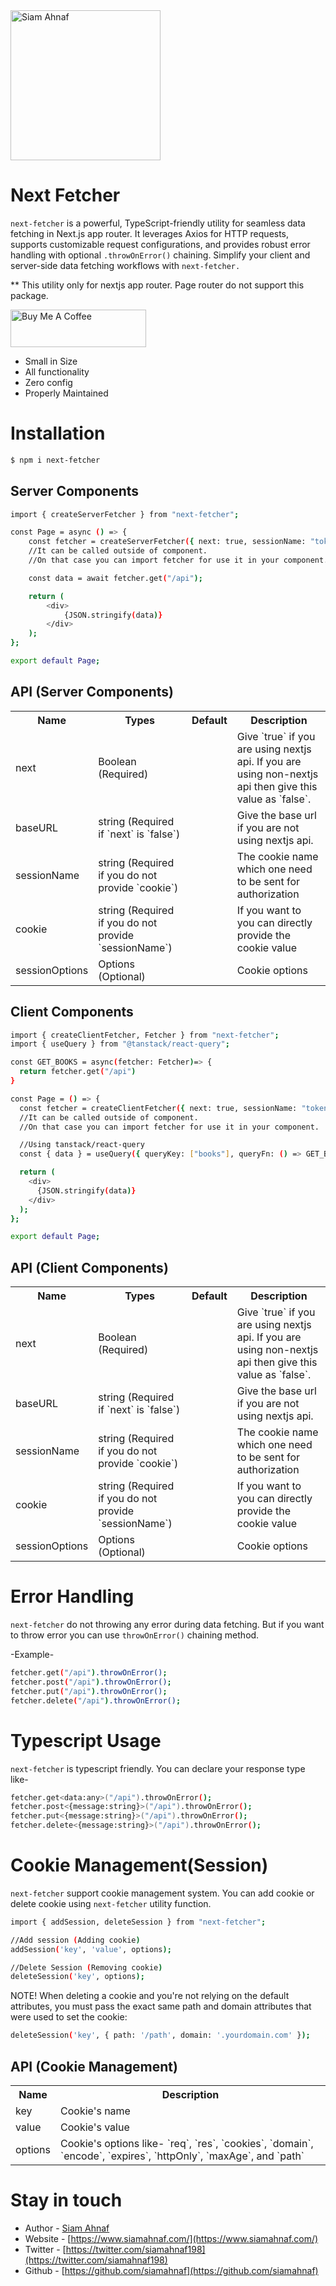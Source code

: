 <picture>
  <source media="(prefers-color-scheme: dark)" srcset="https://res.cloudinary.com/dub0dpenl/image/upload/v1731780157/Personal%20Logo/logo-white_e6fujz.png">
  <source media="(prefers-color-scheme: light)" srcset="https://res.cloudinary.com/dub0dpenl/image/upload/v1731780152/Personal%20Logo/logo-dark_qqwrqu.png">
  <img alt="Siam Ahnaf" src="https://res.cloudinary.com/dub0dpenl/image/upload/v1731780152/Personal%20Logo/logo-dark_qqwrqu.png" height="auto" width="240">
</picture>

# Next Fetcher
`next-fetcher` is a powerful, TypeScript-friendly utility for seamless data fetching in Next.js app router. It leverages Axios for HTTP requests, supports customizable request configurations, and provides robust error handling with optional `.throwOnError()` chaining. Simplify your client and server-side data fetching workflows with `next-fetcher.`

** This utility only for nextjs app router. Page router do not support this package.


<a href="https://www.buymeacoffee.com/siamahnaf" target="_blank"><img src="https://cdn.buymeacoffee.com/buttons/v2/default-yellow.png" alt="Buy Me A Coffee" style="height: 60px !important;width: 217px !important;" ></a>

- Small in Size
- All functionality
- Zero config
- Properly Maintained

# Installation

```bash
$ npm i next-fetcher
```

## Server Components

```bash
import { createServerFetcher } from "next-fetcher";

const Page = async () => {
    const fetcher = createServerFetcher({ next: true, sessionName: "token" });
    //It can be called outside of component. 
    //On that case you can import fetcher for use it in your component.

    const data = await fetcher.get("/api");

    return (
        <div>
            {JSON.stringify(data)}
        </div>
    );
};

export default Page;
```

## API (Server Components)
<table width="100%">
  <tr>
    <th> Name </th>
    <th> Types </th>
    <th> Default </th>
    <th> Description </th>
  </tr>
  <tr>
    <td> next </td>
    <td> Boolean (Required) </td>
    <td> </td>
    <td> Give `true` if you are using nextjs api. If you are using non-nextjs api then give this value as `false`. </td>
  </tr>
   <tr>
    <td> baseURL </td>
    <td> string (Required if `next` is `false`) </td>
    <td> </td>
    <td> Give the base url if you are not using nextjs api. </td>
  </tr>
   <tr>
    <td> sessionName </td>
    <td> string (Required if you do not provide `cookie`) </td>
    <td> </td>
    <td> The cookie name which one need to be sent for authorization </td>
  </tr>
   <tr>
    <td> cookie </td>
    <td> string (Required if you do not provide `sessionName`) </td>
    <td>  </td>
    <td> If you want to you can directly provide the cookie value </td>
  </tr>
   <tr>
    <td> sessionOptions </td>
    <td> Options (Optional) </td>
    <td>  </td>
    <td> Cookie options </td>
  </tr>
</table>

## Client Components

```bash
import { createClientFetcher, Fetcher } from "next-fetcher";
import { useQuery } from "@tanstack/react-query";

const GET_BOOKS = async(fetcher: Fetcher)=> {
  return fetcher.get("/api")
}

const Page = () => {
  const fetcher = createClientFetcher({ next: true, sessionName: "token" });
  //It can be called outside of component. 
  //On that case you can import fetcher for use it in your component.

  //Using tanstack/react-query
  const { data } = useQuery({ queryKey: ["books"], queryFn: () => GET_BOOKS(fetcher) })

  return (
    <div>
      {JSON.stringify(data)}
    </div>
  );
};

export default Page;
```

## API (Client Components)
<table width="100%">
  <tr>
    <th> Name </th>
    <th> Types </th>
    <th> Default </th>
    <th> Description </th>
  </tr>
  <tr>
    <td> next </td>
    <td> Boolean (Required) </td>
    <td> </td>
    <td> Give `true` if you are using nextjs api. If you are using non-nextjs api then give this value as `false`. </td>
  </tr>
   <tr>
    <td> baseURL </td>
    <td> string (Required if `next` is `false`) </td>
    <td> </td>
    <td> Give the base url if you are not using nextjs api. </td>
  </tr>
   <tr>
    <td> sessionName </td>
    <td> string (Required if you do not provide `cookie`) </td>
    <td> </td>
    <td> The cookie name which one need to be sent for authorization </td>
  </tr>
   <tr>
    <td> cookie </td>
    <td> string (Required if you do not provide `sessionName`) </td>
    <td>  </td>
    <td> If you want to you can directly provide the cookie value </td>
  </tr>
   <tr>
    <td> sessionOptions </td>
    <td> Options (Optional) </td>
    <td>  </td>
    <td> Cookie options </td>
  </tr>
</table>


# Error Handling
`next-fetcher` do not throwing any error during data fetching. But if you want to throw error you can use `throwOnError()` chaining method.

-Example-

```bash
fetcher.get("/api").throwOnError();
fetcher.post("/api").throwOnError();
fetcher.put("/api").throwOnError();
fetcher.delete("/api").throwOnError();
```

# Typescript Usage
`next-fetcher` is typescript friendly. You can declare your response type like-

```bash
fetcher.get<data:any>("/api").throwOnError();
fetcher.post<{message:string}>("/api").throwOnError();
fetcher.put<{message:string}>("/api").throwOnError();
fetcher.delete<{message:string}>("/api").throwOnError();
```

# Cookie Management(Session)
`next-fetcher` support cookie management system. You can add cookie or delete cookie using `next-fetcher` utility function.

```bash
import { addSession, deleteSession } from "next-fetcher";

//Add session (Adding cookie)
addSession('key', 'value', options);

//Delete Session (Removing cookie)
deleteSession('key', options);
```

NOTE! When deleting a cookie and you're not relying on the default attributes, you must pass the exact same path and domain attributes that were used to set the cookie:

```bash
deleteSession('key', { path: '/path', domain: '.yourdomain.com' });
```

## API (Cookie Management)
<table width="100%">
  <tr>
    <th> Name </th>
    <th> Description </th>
  </tr>
  <tr>
    <td> key </td>
    <td> Cookie's name </td>
  </tr>
   <tr>
    <td> value </td>
    <td> Cookie's value </td>
  </tr>
  <tr>
    <td> options </td>
    <td> Cookie's options like- `req`, `res`, `cookies`, `domain`, `encode`, `expires`, `httpOnly`,  `maxAge`,  and `path` </td>
  </tr>
</table>

# Stay in touch

- Author - [Siam Ahnaf](https://www.siamahnaf.com/)
- Website - [https://www.siamahnaf.com/](https://www.siamahnaf.com/)
- Twitter - [https://twitter.com/siamahnaf198](https://twitter.com/siamahnaf198)
- Github - [https://github.com/siamahnaf](https://github.com/siamahnaf)
